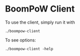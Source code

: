 # BoomPoW Client

To use the client, simply run it with

```
./boompow-client
```

To see options:

```
./boompow-client -help
```
